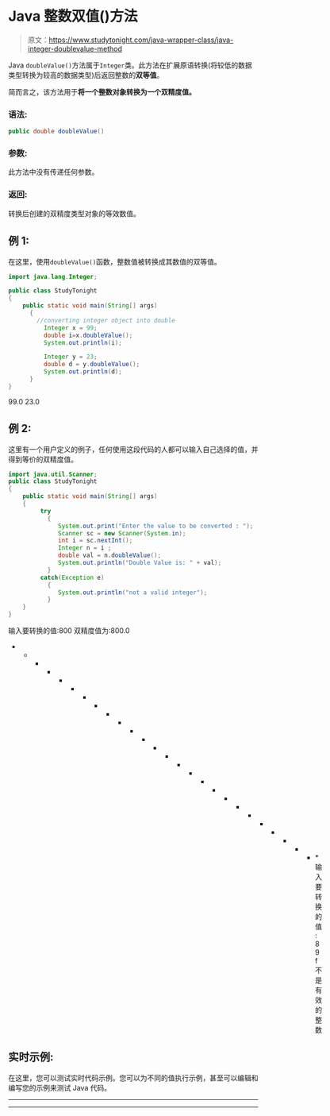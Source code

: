 # Java 整数双值()方法

> 原文：<https://www.studytonight.com/java-wrapper-class/java-integer-doublevalue-method>

Java `doubleValue()`方法属于`Integer`类。此方法在扩展原语转换(将较低的数据类型转换为较高的数据类型)后返回整数的**双等值**。

简而言之，该方法用于**将一个整数对象转换为一个双精度值。**

### 语法:

```java
public double doubleValue() 
```

### 参数:

此方法中没有传递任何参数。

### 返回:

转换后创建的双精度类型对象的等效数值。

## 例 1:

在这里，使用`doubleValue()`函数，整数值被转换成其数值的双等值。

```java
import java.lang.Integer;

public class StudyTonight
{  
    public static void main(String[] args) 
      {  
        //converting integer object into double
          Integer x = 99;
          double i=x.doubleValue();
          System.out.println(i);

          Integer y = 23;  
          double d = y.doubleValue();  
          System.out.println(d);
      }  
} 
```

99.0
23.0

## 例 2:

这里有一个用户定义的例子，任何使用这段代码的人都可以输入自己选择的值，并得到等价的双精度值。

```java
import java.util.Scanner;  
public class StudyTonight
{  
    public static void main(String[] args) 
    {  
         try
           {
              System.out.print("Enter the value to be converted : ");  
              Scanner sc = new Scanner(System.in);  
              int i = sc.nextInt();  
              Integer n = i ;  
              double val = n.doubleValue();  
              System.out.println("Double Value is: " + val);  
           }
         catch(Exception e)
           {
              System.out.println("not a valid integer"); 
           }
    }
} 
```

输入要转换的值:800
双精度值为:800.0
* * * * * * * * * * * * * * * * * * * * * * * * * * *输入要转换的值:89f
不是有效的整数

## 实时示例:

在这里，您可以测试实时代码示例。您可以为不同的值执行示例，甚至可以编辑和编写您的示例来测试 Java 代码。

* * *

* * *